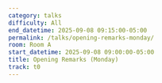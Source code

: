 ```yaml
---
category: talks
difficulty: All
end_datetime: 2025-09-08 09:15:00-05:00
permalink: /talks/opening-remarks-monday/
room: Room A
start_datetime: 2025-09-08 09:00:00-05:00
title: Opening Remarks (Monday)
track: t0
---
```

